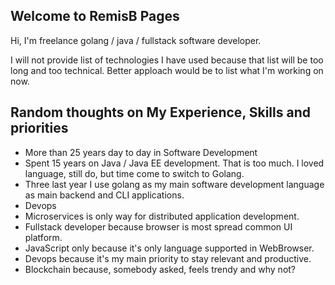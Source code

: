 ## Welcome to RemisB Pages

Hi, I'm freelance golang / java / fullstack software developer.

I will not provide list of technologies I have used because that list will be too long and too technical. Better apploach would be to list what I'm working on now.

## Random thoughts on My Experience, Skills and priorities

* More than 25 years day to day in Software Development
* Spent 15 years on Java / Java EE development. That is too much. I loved language, still do, but time come to switch to Golang.
* Three last year I use golang as my main software development language as main backend and CLI applications.
* Devops 
* Microservices is only way for distributed application development.
* Fullstack developer because browser is most spread common UI platform.
* JavaScript only because it's only language supported in WebBrowser.
* Devops because it's my main priority to stay relevant and productive.
* Blockchain because, somebody asked, feels trendy and why not?
